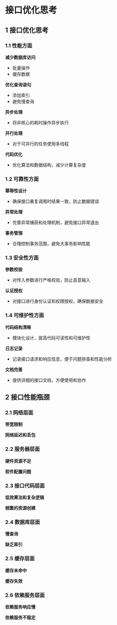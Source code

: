 # 接口优化思考

## 1 接口优化思考

### 1.1 性能方面

**减少数据库访问**

+ 批量操作
+ 缓存数据

**优化查询语句**

+ 添加索引
+ 避免慢查询

**异步处理**

+ 将非核心的耗时操作异步执行

**并行处理**

+ 对于可并行的任务使用多线程

**代码优化**

+ 优化算法和数据结构，减少计算复杂度

### 1.2 可靠性方面

**幂等性设计**

+ 确保接口重复调用时结果一致，防止数据错误

**异常处理**

+ 完善异常捕获和处理机制，避免接口异常退出

**事务管理**

+ 合理控制事务范围，避免大事务影响性能

### 1.3 安全性方面

**参数校验**

+ 对传入参数进行严格校验，防止恶意输入

**认证授权**

+ 对接口进行身份认证和权限授权，确保数据安全

### 1.4 可维护性方面

**代码结构清晰**

+ 模块化设计，提高代码可读性和可维护性

**日志记录**

+ 记录接口请求和响应信息，便于问题排查和性能分析

**文档完善**

+ 提供详细的接口文档，方便使用和协作

## 2 接口性能瓶颈

### 2.1 网络层面

**带宽限制**

**网络延迟和丢包**

### 2.2 服务器层面

**硬件资源不足**

**软件配置问题**

### 2.3 接口代码层面

**低效算法和复杂逻辑**

**频繁的资源创建**

### 2.4 数据库层面

**慢查询**

**缺乏索引**

### 2.5 缓存层面

**缓存未命中**

**缓存失效**

### 2.6 依赖服务层面

**依赖服务响应慢**

**依赖服务不稳定**

